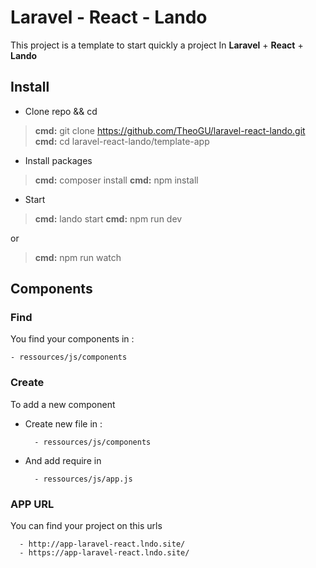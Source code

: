 # Laravel  - React - Lando

 This project is a template to start quickly a project In **Laravel**  + **React** + **Lando**

## Install

- Clone repo && cd
> **cmd:**  git clone https://github.com/TheoGU/laravel-react-lando.git
> **cmd:**  cd laravel-react-lando/template-app

- Install packages
>**cmd:** composer install
>**cmd:** npm install


- Start
>**cmd:** lando start
>**cmd:** npm run dev

or

>**cmd:** npm run watch


## Components
### Find
You find your components in :

	- ressources/js/components
### Create
To add a new component
- Create new file in :
		
		- ressources/js/components

- And add require in

		- ressources/js/app.js

### APP URL
You can find your project on this urls 
     
      - http://app-laravel-react.lndo.site/                    
      - https://app-laravel-react.lndo.site/   